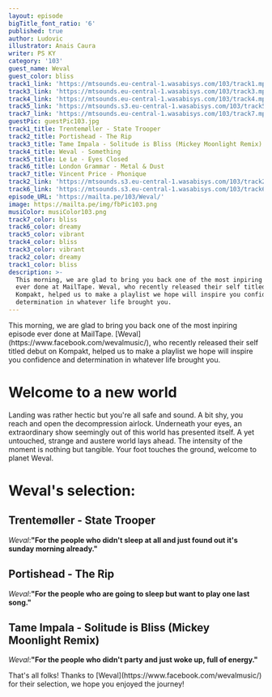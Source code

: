```yaml
---
layout: episode
bigTitle_font_ratio: '6'
published: true
author: Ludovic
illustrator: Anais Caura
writer: PS KY
category: '103'
guest_name: Weval
guest_color: bliss
track1_link: 'https://mtsounds.eu-central-1.wasabisys.com/103/track1.mp3'
track3_link: 'https://mtsounds.eu-central-1.wasabisys.com/103/track3.mp3'
track4_link: 'https://mtsounds.eu-central-1.wasabisys.com/103/track4.mp3'
track5_link: 'https://mtsounds.s3.eu-central-1.wasabisys.com/103/track5.mp3'
track7_link: 'https://mtsounds.eu-central-1.wasabisys.com/103/track7.mp3'
guestPic: guestPic103.jpg
track1_title: Trentemøller - State Trooper
track2_title: Portishead - The Rip
track3_title: Tame Impala - Solitude is Bliss (Mickey Moonlight Remix)
track4_title: Weval - Something
track5_title: Le Le - Eyes Closed
track6_title: London Grammar - Metal & Dust
track7_title: Vincent Price - Phonique
track2_link: 'https://mtsounds.s3.eu-central-1.wasabisys.com/103/track2.mp3'
track6_link: 'https://mtsounds.s3.eu-central-1.wasabisys.com/103/track6.mp3'
episode_URL: 'https://mailta.pe/103/Weval/'
image: https://mailta.pe/img/fbPic103.png
musiColor: musiColor103.png
track7_color: bliss
track6_color: dreamy
track5_color: vibrant
track4_color: bliss
track3_color: vibrant
track2_color: dreamy
track1_color: bliss
description: >-
  This morning, we are glad to bring you back one of the most inpiring episode
  ever done at MailTape. Weval, who recently released their self titled debut on
  Kompakt, helped us to make a playlist we hope will inspire you confidence and
  determination in whatever life brought you.
---
```

<p id="introduction">This morning, we are glad to bring you back one of the most inpiring episode ever done at MailTape. [Weval](https://www.facebook.com/wevalmusic/), who recently released their self titled debut on Kompakt, helped us to make a playlist we hope will inspire you confidence and determination in whatever life brought you.</p>


# Welcome to a new world

Landing was rather hectic but you're all safe and sound. A bit shy, you reach and open the decompression airlock. Underneath your eyes, an extraordinary show seemingly out of this world has presented itself. A yet untouched, strange and austere world lays ahead. The intensity of the moment is nothing but tangible. Your foot touches the ground, welcome to planet Weval.

# Weval's selection:

## Trentemøller - State Trooper
_Weval_:**"**For the people who didn't sleep at all and just found out it's sunday morning already.**"**

## Portishead - The Rip
_Weval_:**"**For the people who are going to sleep but want to play one last song.**"**

## Tame Impala - Solitude is Bliss (Mickey Moonlight Remix)
_Weval_:**"**For the people who didn't party and just woke up, full of energy.**"**

<p id="outroduction">That's all folks! Thanks to [Weval](https://www.facebook.com/wevalmusic/) for their selection, we hope you enjoyed the journey!</p>

